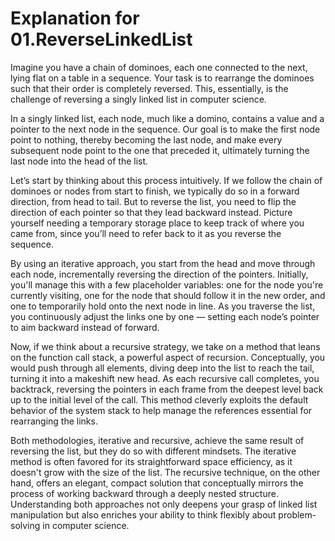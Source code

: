 # Explanation for 01.ReverseLinkedList

Imagine you have a chain of dominoes, each one connected to the next, lying flat on a table in a sequence. Your task is to rearrange the dominoes such that their order is completely reversed. This, essentially, is the challenge of reversing a singly linked list in computer science.

In a singly linked list, each node, much like a domino, contains a value and a pointer to the next node in the sequence. Our goal is to make the first node point to nothing, thereby becoming the last node, and make every subsequent node point to the one that preceded it, ultimately turning the last node into the head of the list.

Let’s start by thinking about this process intuitively. If we follow the chain of dominoes or nodes from start to finish, we typically do so in a forward direction, from head to tail. But to reverse the list, you need to flip the direction of each pointer so that they lead backward instead. Picture yourself needing a temporary storage place to keep track of where you came from, since you’ll need to refer back to it as you reverse the sequence.

By using an iterative approach, you start from the head and move through each node, incrementally reversing the direction of the pointers. Initially, you'll manage this with a few placeholder variables: one for the node you're currently visiting, one for the node that should follow it in the new order, and one to temporarily hold onto the next node in line. As you traverse the list, you continuously adjust the links one by one — setting each node’s pointer to aim backward instead of forward.

Now, if we think about a recursive strategy, we take on a method that leans on the function call stack, a powerful aspect of recursion. Conceptually, you would push through all elements, diving deep into the list to reach the tail, turning it into a makeshift new head. As each recursive call completes, you backtrack, reversing the pointers in each frame from the deepest level back up to the initial level of the call. This method cleverly exploits the default behavior of the system stack to help manage the references essential for rearranging the links.

Both methodologies, iterative and recursive, achieve the same result of reversing the list, but they do so with different mindsets. The iterative method is often favored for its straightforward space efficiency, as it doesn't grow with the size of the list. The recursive technique, on the other hand, offers an elegant, compact solution that conceptually mirrors the process of working backward through a deeply nested structure. Understanding both approaches not only deepens your grasp of linked list manipulation but also enriches your ability to think flexibly about problem-solving in computer science.